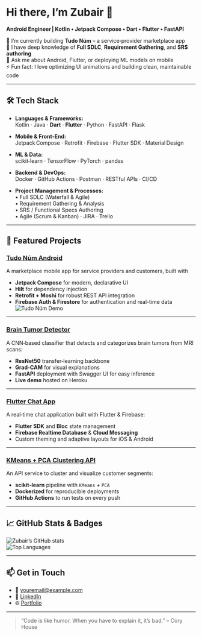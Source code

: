 # Hi there, I’m Zubair 👋

**Android Engineer | Kotlin • Jetpack Compose • Dart • Flutter • FastAPI**

🔭 I’m currently building **Tudo Núm** – a service‑provider marketplace app  
🌱 I have deep knowledge of **Full SDLC**, **Requirement Gathering**, and **SRS authoring**  
💬 Ask me about Android, Flutter, or deploying ML models on mobile  
⚡ Fun fact: I love optimizing UI animations and building clean, maintainable code

---

## 🛠 Tech Stack

- **Languages & Frameworks:**  
  Kotlin · Java · **Dart** · **Flutter** · Python · FastAPI · Flask

- **Mobile & Front‑End:**  
  Jetpack Compose · Retrofit · Firebase · Flutter SDK · Material Design

- **ML & Data:**  
  scikit‑learn · TensorFlow · PyTorch · pandas

- **Backend & DevOps:**  
  Docker · GitHub Actions · Postman · RESTful APIs · CI/CD

- **Project Management & Processes:**  
  • Full SDLC (Waterfall & Agile)  
  • Requirement Gathering & Analysis  
  • SRS / Functional Specs Authoring  
  • Agile (Scrum & Kanban) · JIRA · Trello

---

## 📂 Featured Projects

### [Tudo Núm Android](https://github.com/ZubairShafi-dev/tudonum-android)  
A marketplace mobile app for service providers and customers, built with  
- **Jetpack Compose** for modern, declarative UI  
- **Hilt** for dependency injection  
- **Retrofit + Moshi** for robust REST API integration  
- **Firebase Auth & Firestore** for authentication and real-time data  
![Tudo Núm Demo](./assets/tudonum-demo.gif)

---

### [Brain Tumor Detector](https://github.com/ZubairShafi-dev/brain-tumor-dl)  
A CNN‑based classifier that detects and categorizes brain tumors from MRI scans:  
- **ResNet50** transfer‑learning backbone  
- **Grad‑CAM** for visual explanations  
- **FastAPI** deployment with Swagger UI for easy inference  
- **Live demo** hosted on Heroku

---

### [Flutter Chat App](https://github.com/ZubairShafi-dev/flutter-chat-app)  
A real‑time chat application built with Flutter & Firebase:  
- **Flutter SDK** and **Bloc** state management  
- **Firebase Realtime Database** & **Cloud Messaging**  
- Custom theming and adaptive layouts for iOS & Android  

---

### [KMeans + PCA Clustering API](https://github.com/ZubairShafi-dev/fastapi-cluster)  
An API service to cluster and visualize customer segments:  
- **scikit‑learn** pipeline with `KMeans` + `PCA`  
- **Dockerized** for reproducible deployments  
- **GitHub Actions** to run tests on every push  

---

## 📈 GitHub Stats & Badges

![Zubair’s GitHub stats](https://github-readme-stats.vercel.app/api?username=ZubairShafi-dev&show_icons=true&theme=default)  
![Top Languages](https://github-readme-stats.vercel.app/api/top-langs/?username=ZubairShafi-dev&layout=compact)

---

## 📫 Get in Touch

- 📧 youremail@example.com  
- 🔗 [LinkedIn](https://linkedin.com/in/yourprofile)  
- 🌐 [Portfolio](https://ZubairShafi-dev.github.io)  

---

> “Code is like humor. When you have to explain it, it’s bad.” – Cory House
